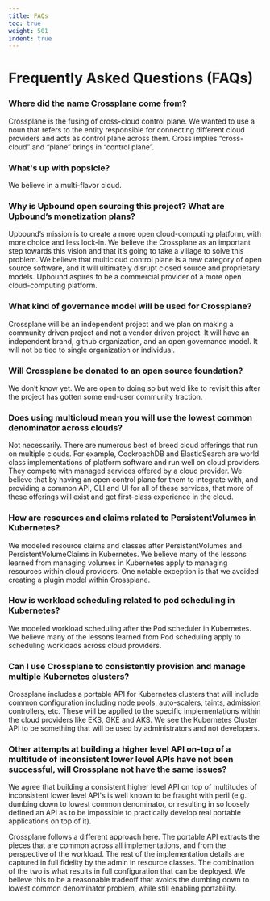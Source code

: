 ```yaml
---
title: FAQs
toc: true
weight: 501
indent: true
---
```


# Frequently Asked Questions (FAQs)

### Where did the name Crossplane come from?

Crossplane is the fusing of cross-cloud control plane. We wanted to use a noun
that refers to the entity responsible for connecting different cloud providers
and acts as control plane across them. Cross implies “cross-cloud” and “plane”
brings in “control plane”.

### What's up with popsicle?

We believe in a multi-flavor cloud.

### Why is Upbound open sourcing this project? What are Upbound’s monetization plans?

Upbound’s mission is to create a more open cloud-computing platform, with more
choice and less lock-in. We believe the Crossplane as an important step towards
this vision and that it’s going to take a village to solve this problem. We
believe that multicloud control plane is a new category of open source software,
and it will ultimately disrupt closed source and proprietary models. Upbound
aspires to be a commercial provider of a more open cloud-computing platform.

### What kind of governance model will be used for Crossplane?

Crossplane will be an independent project and we plan on making a community
driven project and not a vendor driven project. It will have an independent
brand, github organization, and an open governance model. It will not be tied to
single organization or individual.

### Will Crossplane be donated to an open source foundation?

We don’t know yet. We are open to doing so but we’d like to revisit this after
the project has gotten some end-user community traction.

### Does using multicloud mean you will use the lowest common denominator across clouds?

Not necessarily. There are numerous best of breed cloud offerings that run on
multiple clouds. For example, CockroachDB and ElasticSearch are world class
implementations of platform software and run well on cloud providers. They
compete with managed services offered by a cloud provider. We believe that by
having an open control plane for them to integrate with, and providing a common
API, CLI and UI for all of these services, that more of these offerings will
exist and get first-class experience in the cloud.

### How are resources and claims related to PersistentVolumes in Kubernetes?

We modeled resource claims and classes after PersistentVolumes and
PersistentVolumeClaims in Kubernetes. We believe many of the lessons learned
from managing volumes in Kubernetes apply to managing resources within cloud
providers. One notable exception is that we avoided creating a plugin model
within Crossplane.

### How is workload scheduling related to pod scheduling in Kubernetes?

We modeled workload scheduling after the Pod scheduler in Kubernetes. We believe
many of the lessons learned from Pod scheduling apply to scheduling workloads
across cloud providers.

### Can I use Crossplane to consistently provision and manage multiple Kubernetes clusters?

Crossplane includes a portable API for Kubernetes clusters that will include
common configuration including node pools, auto-scalers, taints, admission
controllers, etc. These will be applied to the specific implementations within
the cloud providers like EKS, GKE and AKS. We see the Kubernetes Cluster API to
be something that will be used by administrators and not developers.

### Other attempts at building a higher level API on-top of a multitude of inconsistent lower level APIs have not been successful, will Crossplane not have the same issues?

We agree that building a consistent higher level API on top of multitudes of
inconsistent lower level API's is well known to be fraught with peril (e.g.
dumbing down to lowest common denominator, or resulting in so loosely defined an
API as to be impossible to practically develop real portable applications on top
of it).

Crossplane follows a different approach here. The portable API extracts the
pieces that are common across all implementations, and from the perspective of
the workload. The rest of the implementation details are captured in full
fidelity by the admin in resource classes. The combination of the two is what
results in full configuration that can be deployed. We believe this to be a
reasonable tradeoff that avoids the dumbing down to lowest common denominator
problem, while still enabling portability.

